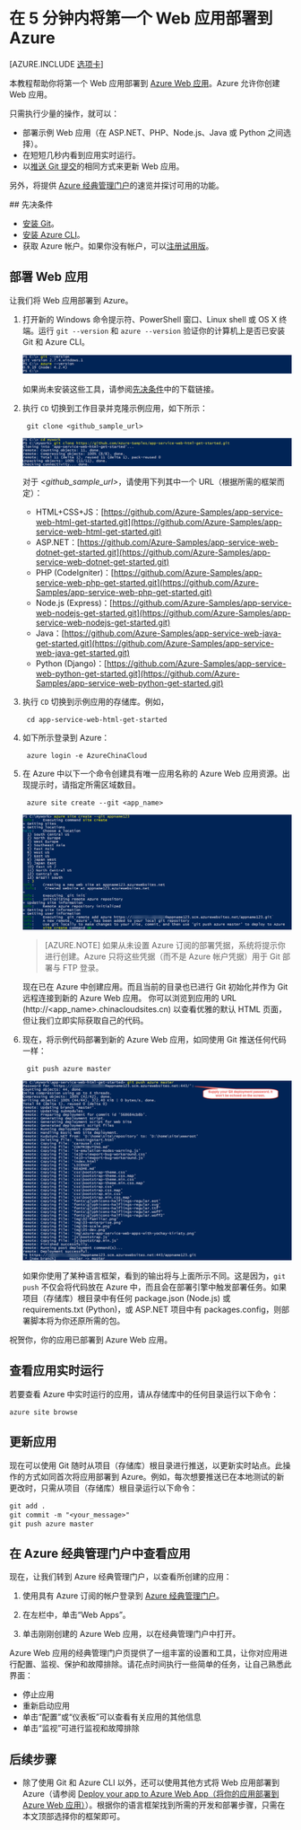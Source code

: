 <properties 
	pageTitle="在 5 分钟内将第一个 Web 应用部署到 Azure" 
	description="了解如何通过几个步骤来部署一个示例应用，从而轻松地在 Azure 中运行 Web 应用。在 5 分钟内学会如何进行实际开发并立即查看结果。" 
	services="app-service\web"
	documentationCenter=""
	authors="cephalin" 
	manager="wpickett" 
	editor="" 
/>

<tags
	ms.service="app-service-web"
	ms.date="05/12/2016"
	wacn.date="05/30/2016"/>
	
# 在 5 分钟内将第一个 Web 应用部署到 Azure

[AZURE.INCLUDE [选项卡](../../includes/app-service-web-get-started-nav-tabs.md)]

本教程帮助你将第一个 Web 应用部署到 [Azure Web 应用](/documentation/services/web-sites)。Azure 允许你创建 Web 应用。

只需执行少量的操作，就可以：

- 部署示例 Web 应用（在 ASP.NET、PHP、Node.js、Java 或 Python 之间选择）。
- 在短短几秒内看到应用实时运行。
- 以[推送 Git 提交](https://git-scm.com/docs/git-push)的相同方式来更新 Web 应用。

另外，将提供 [Azure 经典管理门户](https://manage.windowsazure.cn)的速览并探讨可用的功能。

##<a name="Prerequisites"></a> 先决条件

- [安装 Git](http://www.git-scm.com/downloads)。 
- [安装 Azure CLI](/documentation/articles/xplat-cli-install/)。 
- 获取 Azure 帐户。如果你没有帐户，可以[注册试用版](/pricing/1rmb-trial/?WT.mc_id=A261C142F)。

## 部署 Web 应用

让我们将 Web 应用部署到 Azure。

1. 打开新的 Windows 命令提示符、PowerShell 窗口、Linux shell 或 OS X 终端。运行 `git --version` 和 `azure --version` 验证你的计算机上是否已安装 Git 和 Azure CLI。 

    ![在 Azure 中测试第一个 Web 应用的 CLI 工具安装](./media/app-service-web-get-started/1-test-tools.png)

    如果尚未安装这些工具，请参阅[先决条件](#Prerequisites)中的下载链接。

1. 执行 `CD` 切换到工作目录并克隆示例应用，如下所示：

        git clone <github_sample_url>

    ![在 Azure 中克隆第一个 Web 应用的应用示例代码](./media/app-service-web-get-started/2-clone-sample.png)

    对于 *&lt;github\_sample\_url>*，请使用下列其中一个 URL（根据所需的框架而定）：

    - HTML+CSS+JS：[https://github.com/Azure-Samples/app-service-web-html-get-started.git](https://github.com/Azure-Samples/app-service-web-html-get-started.git)
    - ASP.NET：[https://github.com/Azure-Samples/app-service-web-dotnet-get-started.git](https://github.com/Azure-Samples/app-service-web-dotnet-get-started.git)
    - PHP (CodeIgniter)：[https://github.com/Azure-Samples/app-service-web-php-get-started.git](https://github.com/Azure-Samples/app-service-web-php-get-started.git)
    - Node.js (Express)：[https://github.com/Azure-Samples/app-service-web-nodejs-get-started.git](https://github.com/Azure-Samples/app-service-web-nodejs-get-started.git) 
    - Java：[https://github.com/Azure-Samples/app-service-web-java-get-started.git](https://github.com/Azure-Samples/app-service-web-java-get-started.git)
    - Python (Django)：[https://github.com/Azure-Samples/app-service-web-python-get-started.git](https://github.com/Azure-Samples/app-service-web-python-get-started.git)

2. 执行 `CD` 切换到示例应用的存储库。例如，

        cd app-service-web-html-get-started

3. 如下所示登录到 Azure：

        azure login -e AzureChinaCloud

4. 在 Azure 中以下一个命令创建具有唯一应用名称的 Azure Web 应用资源。出现提示时，请指定所需区域数目。

        azure site create --git <app_name>
    
    ![在 Azure 中创建第一个 Web 应用的 Azure 资源](./media/app-service-web-get-started/4-create-site.png)
    
    >[AZURE.NOTE] 如果从未设置 Azure 订阅的部署凭据，系统将提示你进行创建。Azure 只将这些凭据（而不是 Azure 帐户凭据）用于 Git 部署与 FTP 登录。
    
    现在已在 Azure 中创建应用。而且当前的目录也已进行 Git 初始化并作为 Git 远程连接到新的 Azure Web 应用。
    你可以浏览到应用的 URL (http://&lt;app_name>.chinacloudsites.cn) 以查看优雅的默认 HTML 页面，但让我们立即实际获取自己的代码。

4. 现在，将示例代码部署到新的 Azure Web 应用，如同使用 Git 推送任何代码一样：

        git push azure master 

    ![在 Azure 中将代码推送到第一个 Web 应用](./media/app-service-web-get-started/5-push-code.png)
    
    如果你使用了某种语言框架，看到的输出将与上面所示不同。这是因为，`git push` 不仅会将代码放在 Azure 中，而且会在部署引擎中触发部署任务。如果项目（存储库）根目录中有任何 package.json (Node.js) 或 requirements.txt (Python)，或 ASP.NET 项目中有 packages.config，则部署脚本将为你还原所需的包。

祝贺你，你的应用已部署到 Azure Web 应用。

## 查看应用实时运行

若要查看 Azure 中实时运行的应用，请从存储库中的任何目录运行以下命令：

    azure site browse

## 更新应用

现在可以使用 Git 随时从项目（存储库）根目录进行推送，以更新实时站点。此操作的方式如同首次将应用部署到 Azure。例如，每次想要推送已在本地测试的新更改时，只需从项目（存储库）根目录运行以下命令：
    
    git add .
    git commit -m "<your_message>"
    git push azure master

## 在 Azure 经典管理门户中查看应用

现在，让我们转到 Azure 经典管理门户，以查看所创建的应用：

1. 使用具有 Azure 订阅的帐户登录到 [Azure 经典管理门户](https://manage.windowsazure.cn)。

2. 在左栏中，单击“Web Apps”。

3. 单击刚刚创建的 Azure Web 应用，以在经典管理门户中打开。

Azure Web 应用的经典管理门户页提供了一组丰富的设置和工具，让你对应用进行配置、监视、保护和故障排除。请花点时间执行一些简单的任务，让自己熟悉此界面：

- 停止应用
- 重新启动应用
- 单击“配置”或“仪表板”可以查看有关应用的其他信息
- 单击“监视”可进行监视和故障排除  

## 后续步骤

- 除了使用 Git 和 Azure CLI 以外，还可以使用其他方式将 Web 应用部署到 Azure（请参阅 [Deploy your app to Azure Web App（将你的应用部署到 Azure Web 应用）](/documentation/articles/web-sites-deploy/)）。根据你的语言框架找到所需的开发和部署步骤，只需在本文顶部选择你的框架即可。

<!---HONumber=Mooncake_0523_2016-->
